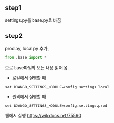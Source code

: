 
## step1 
settings.py를 base.py로 바꿈

## step2
prod.py, local.py 추가,
```python
from .base import *
```
으로 base파일의 모든 내용 읽어 옴.



- 로컬에서 실행할 때
```
set DJANGO_SETTINGS_MODULE=config.settings.local
```

- 원격에서 실행할 때
```
set DJANGO_SETTINGS_MODULE=config.settings.prod
```

쉘에서 실행
https://wikidocs.net/75560
